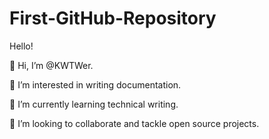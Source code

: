 # First-GitHub-Repository
Hello!

 👋 Hi, I’m @KWTWer.

 👀 I’m interested in writing documentation.
 
 🌱 I’m currently learning technical writing.
 
 💞️ I’m looking to collaborate and tackle open source projects.


